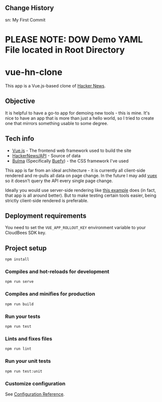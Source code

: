 ## Change History
sn: My First Commit

# ###########################################################
# PLEASE NOTE:  DOW Demo YAML File located in Root Directory
# ###########################################################

# vue-hn-clone

This app is a Vue.js-based clone of [Hacker News](https://hn.ycombinator.com).

## Objective

It is helpful to have a go-to app for demoing new tools - this is mine. It's nice to have an app that is more than just a hello world, so I tried to create one that mirrors something usable to some degree.

## Tech info

- [Vue.js](https://vuejs.org/) - The frontend web framework used to build the site
- [HackerNews/API](https://github.com/HackerNews/API) - Source of data
- [Bulma](https://bulma.io) (Specifically [Buefy](https://buefy.org)) - the CSS framework I've used

This app is far from an ideal architecture - it is currently all client-side rendered and re-pulls all data on page change.
In the future I may add [vuex](https://vuex.vuejs.org/) so it doesn't query the API every single page change.

Ideally you would use server-side rendering like [this example](https://github.com/vuejs/vue-hackernews-2.0) does (in fact, that app is all around better).
But to make testing certain tools easier, being strictly client-side rendered is preferable.

## Deployment requirements

You need to set the `VUE_APP_ROLLOUT_KEY` environment variable to your CloudBees SDK key.

## Project setup

```
npm install
```

### Compiles and hot-reloads for development

```
npm run serve
```

### Compiles and minifies for production

```
npm run build
```

### Run your tests

```
npm run test
```

### Lints and fixes files

```
npm run lint
```

### Run your unit tests

```
npm run test:unit
```

### Customize configuration

See [Configuration Reference](https://cli.vuejs.org/config/).


